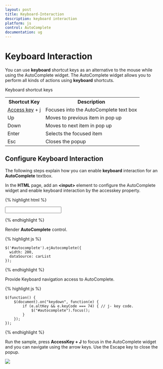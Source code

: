 ```yaml
---
layout: post
title: Keyboard-Interaction
description: keyboard interaction
platform: js
control: AutoComplete
documentation: ug
---
```


# Keyboard Interaction

You can use **keyboard** shortcut keys as an alternative to the mouse while using the AutoComplete widget. The AutoComplete widget allows you to perform all kinds of actions using **keyboard** shortcuts.

Keyboard shortcut keys

<table>
<tr>
<th>Shortcut Key</th><th>Description</th></tr>
<tr>
<td>
<a href="http://en.wikipedia.org/wiki/Access_key">Access key</a> + j	</td><td>
Focuses into the AutoComplete text box</td></tr>
<tr>
<td>
Up</td><td>
Moves to previous item in pop up</td></tr>
<tr>
<td>
Down</td><td>
Moves to next item in pop up</td></tr>
<tr>
<td>
Enter</td><td>
Selects the focused item</td></tr>
<tr>
<td>
Esc</td><td>
Closes the popup</td></tr>
</table>

## Configure Keyboard Interaction

The following steps explain how you can enable **keyboard** interaction for an **AutoComplete** textbox.

 In the **HTML** page, add an **&lt;input&gt;** element to configure the AutoComplete widget and enable keyboard interaction by the accesskey property.

{% highlight html %}

<input type="text" id="autocomplete" accesskey="j" />

{% endhighlight %}


 Render **AutoComplete** control.

{% highlight js %}


    $('#autocomplete').ejAutocomplete({
      width: 200,
      dataSource: carList
    });

{% endhighlight %}


Provide Keyboard navigation access to AutoComplete.

{% highlight js %}


    $(function() {
        $(document).on("keydown", function(e) {
            if (e.altKey && e.keyCode === 74) { // j- key code.
                $("#autocomplete").focus();
            }
        });
    });

{% endhighlight %}



 Run the sample, press **AccessKey + J** to focus in the AutoComplete widget and you can navigate using the arrow keys. Use the Escape key to close the popup.

![]("/js/Autocomplete/Keyboard-Interaction_images/Keyboard-Interaction_img1.png")



